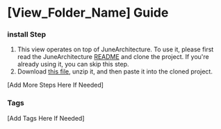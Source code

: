 # [View_Folder_Name] Guide

### install Step

1. This view operates on top of JuneArchitecture. To use it, please first read the
   JuneArchitecture [README](https://github.com/melodysdreamj/JuneArchitecture) and clone the project. If you're already
   using it, you can skip this step.
2. Download [this file](https://june-arch-asset.pages.dev/popup/toast/[View_Folder_Name].zip), unzip it, and then paste
   it into the cloned project.

[Add More Steps Here If Needed]

### Tags
[Add Tags Here If Needed]